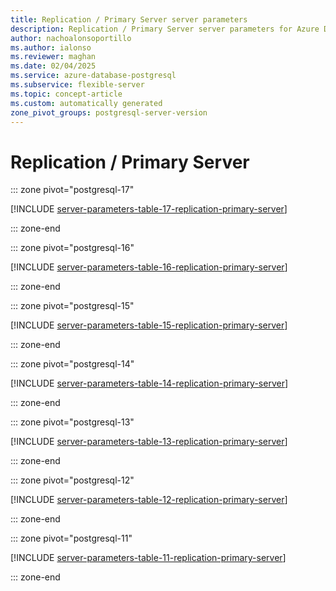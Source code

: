 ```yaml
---
title: Replication / Primary Server server parameters
description: Replication / Primary Server server parameters for Azure Database for PostgreSQL - Flexible Server.
author: nachoalonsoportillo
ms.author: ialonso
ms.reviewer: maghan
ms.date: 02/04/2025
ms.service: azure-database-postgresql
ms.subservice: flexible-server
ms.topic: concept-article
ms.custom: automatically generated
zone_pivot_groups: postgresql-server-version
---
```

# Replication / Primary Server


::: zone pivot="postgresql-17"

[!INCLUDE [server-parameters-table-17-replication-primary-server](./includes/server-parameters-table-17-replication-primary-server.md)]

::: zone-end


::: zone pivot="postgresql-16"

[!INCLUDE [server-parameters-table-16-replication-primary-server](./includes/server-parameters-table-16-replication-primary-server.md)]

::: zone-end


::: zone pivot="postgresql-15"

[!INCLUDE [server-parameters-table-15-replication-primary-server](./includes/server-parameters-table-15-replication-primary-server.md)]

::: zone-end


::: zone pivot="postgresql-14"

[!INCLUDE [server-parameters-table-14-replication-primary-server](./includes/server-parameters-table-14-replication-primary-server.md)]

::: zone-end


::: zone pivot="postgresql-13"

[!INCLUDE [server-parameters-table-13-replication-primary-server](./includes/server-parameters-table-13-replication-primary-server.md)]

::: zone-end


::: zone pivot="postgresql-12"

[!INCLUDE [server-parameters-table-12-replication-primary-server](./includes/server-parameters-table-12-replication-primary-server.md)]

::: zone-end


::: zone pivot="postgresql-11"

[!INCLUDE [server-parameters-table-11-replication-primary-server](./includes/server-parameters-table-11-replication-primary-server.md)]

::: zone-end


